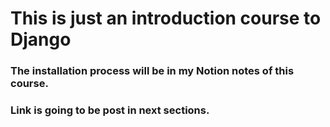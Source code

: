 # This is just an introduction course to Django
### The installation process will be in my Notion notes of this course.
### Link is going to be post in next sections.
